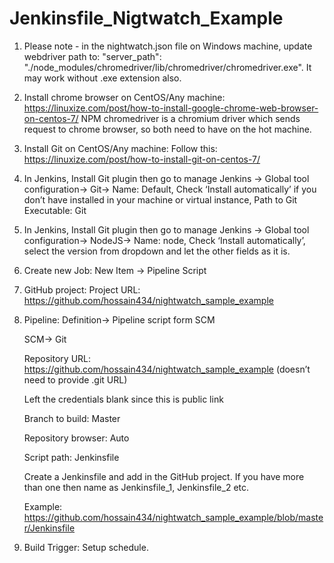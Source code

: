 # Jenkinsfile_Nigtwatch_Example

1.	Please note - in the nightwatch.json file on Windows machine, update webdriver path to: "server_path": "./node_modules/chromedriver/lib/chromedriver/chromedriver.exe". It may work without .exe extension also.
2.	Install chrome browser on CentOS/Any machine: https://linuxize.com/post/how-to-install-google-chrome-web-browser-on-centos-7/
NPM chromedriver is a chromium driver which sends request to chrome browser, so both need to have on the hot machine.
3.	Install Git on CentOS/Any machine: Follow this: https://linuxize.com/post/how-to-install-git-on-centos-7/
4.	In Jenkins, Install Git plugin then go to manage Jenkins -> Global tool configuration-> Git-> Name: Default, Check ‘Install automatically’ if you don’t have installed in your machine or virtual instance, Path to Git Executable: Git  
5.	In Jenkins, Install Git plugin then go to manage Jenkins -> Global tool configuration-> NodeJS-> Name: node, Check ‘Install automatically’, select the version from dropdown and let the other fields as it is.  
6.	Create new Job: New Item -> Pipeline Script
7.	GitHub project: Project URL: https://github.com/hossain434/nightwatch_sample_example
8.	Pipeline: Definition-> Pipeline script form SCM

    SCM-> Git

    Repository URL: https://github.com/hossain434/nightwatch_sample_example  (doesn’t need to provide .git URL)

    Left the credentials blank since this is public link

    Branch to build: Master

    Repository browser: Auto

    Script path: Jenkinsfile

    Create a Jenkinsfile and add in the GitHub project. If you have more than one then name as Jenkinsfile_1, Jenkinsfile_2 etc.

    Example: https://github.com/hossain434/nightwatch_sample_example/blob/master/Jenkinsfile

9.	Build Trigger: Setup schedule.
